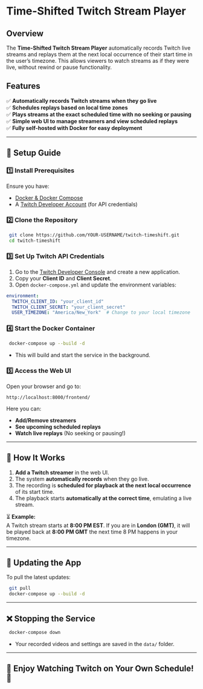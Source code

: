 # Time-Shifted Twitch Stream Player

## Overview
The **Time-Shifted Twitch Stream Player** automatically records Twitch live streams and replays them at the next local occurrence of their start time in the user’s timezone. This allows viewers to watch streams as if they were live, without rewind or pause functionality.

## Features
✅ **Automatically records Twitch streams when they go live**  
✅ **Schedules replays based on local time zones**  
✅ **Plays streams at the exact scheduled time with no seeking or pausing**  
✅ **Simple web UI to manage streamers and view scheduled replays**  
✅ **Fully self-hosted with Docker for easy deployment**  

---

## 📌 Setup Guide

### **1️⃣ Install Prerequisites**
Ensure you have:
- [Docker & Docker Compose](https://docs.docker.com/get-docker/)
- A [Twitch Developer Account](https://dev.twitch.tv/console/apps) (for API credentials)

### **2️⃣ Clone the Repository**
```bash
 git clone https://github.com/YOUR-USERNAME/twitch-timeshift.git
 cd twitch-timeshift
```

### **3️⃣ Set Up Twitch API Credentials**
1. Go to the [Twitch Developer Console](https://dev.twitch.tv/console/apps) and create a new application.
2. Copy your **Client ID** and **Client Secret**.
3. Open `docker-compose.yml` and update the environment variables:
```yaml
environment:
  TWITCH_CLIENT_ID: "your_client_id"
  TWITCH_CLIENT_SECRET: "your_client_secret"
  USER_TIMEZONE: "America/New_York"  # Change to your local timezone
```

### **4️⃣ Start the Docker Container**
```bash
 docker-compose up --build -d
```
- This will build and start the service in the background.

### **5️⃣ Access the Web UI**
Open your browser and go to:
```
http://localhost:8000/frontend/
```
Here you can:
- **Add/Remove streamers**
- **See upcoming scheduled replays**
- **Watch live replays** (No seeking or pausing!)

---

## 📜 How It Works
1. **Add a Twitch streamer** in the web UI.
2. The system **automatically records** when they go live.
3. The recording is **scheduled for playback at the next local occurrence** of its start time.
4. The playback starts **automatically at the correct time**, emulating a live stream.

⏳ **Example:**  
A Twitch stream starts at **8:00 PM EST**. If you are in **London (GMT)**, it will be played back at **8:00 PM GMT** the next time 8 PM happens in your timezone.

---

## 🔧 Updating the App
To pull the latest updates:
```bash
 git pull
 docker-compose up --build -d
```

---

## ❌ Stopping the Service
```bash
 docker-compose down
```
- Your recorded videos and settings are saved in the `data/` folder.

---

## 🚀 Enjoy Watching Twitch on Your Own Schedule! 🎉

